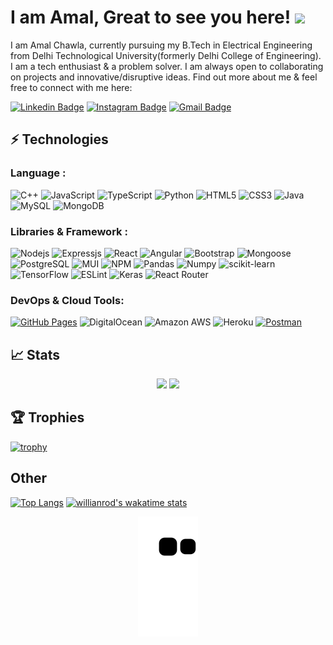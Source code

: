 # I am Amal, Great to see you here! <img src="https://raw.githubusercontent.com/aemmadi/aemmadi/master/wave.gif" width="30px">

I am Amal Chawla, currently pursuing my B.Tech in Electrical Engineering from Delhi Technological University(formerly Delhi College of Engineering). I am a tech enthusiast & a problem solver. I am always open to collaborating on projects and innovative/disruptive ideas. Find out more about me & feel free to connect with me here:

[![Linkedin Badge](https://img.shields.io/badge/-amalchawla-blue?style=flat-square&logo=Linkedin&logoColor=white&link=https://www.linkedin.com/in/amalchawla/)](https://www.linkedin.com/in/amalchawla/)
[![Instagram Badge](https://img.shields.io/badge/-amalchawla-purple?style=flat-square&logo=instagram&logoColor=white&link=https://instagram.com/amalchawla/)](https://www.instagram.com/_amal_chawla/)
[![Gmail Badge](https://img.shields.io/badge/-chawla.amal.170401@gmail.com-c14438?style=flat-square&logo=Gmail&logoColor=white&link=mailto:chawla.amal.170401@gmail.com)](mailto:chawla.amal.170401@gmail.com)



## ⚡ Technologies

### Language :

![C++](https://img.shields.io/badge/-C++-00599C?style=flat-square&logo=c)
![JavaScript](https://img.shields.io/badge/-JavaScript-black?style=flat-square&logo=javascript)
![TypeScript](https://img.shields.io/badge/-TypeScript-black?style=flat-square&logo=typescript)
![Python](https://img.shields.io/badge/-Python-black?style=flat-square&logo=Python)
![HTML5](https://img.shields.io/badge/-HTML5-E34F26?style=flat-square&logo=html5&logoColor=white)
![CSS3](https://img.shields.io/badge/-CSS3-1572B6?style=flat-square&logo=css3)
![Java](https://img.shields.io/badge/-Java-E34A86?style=flat-square&logo=java)
![MySQL](https://img.shields.io/badge/-MySQL-black?style=flat-square&logo=mysql)
![MongoDB](https://img.shields.io/badge/-MongoDB-black?style=flat-square&logo=mongodb)



### Libraries & Framework :

![Nodejs](https://img.shields.io/badge/-Nodejs-black?style=flat-square&logo=Node.js)
![Expressjs](https://img.shields.io/badge/Express.js-000000?style=flat-square&logo=express&logoColor=white)
![React](https://img.shields.io/badge/-React-black?style=flat-square&logo=react)
![Angular](https://img.shields.io/badge/-Angular-red?style=flat-square&logo=angular)
![Bootstrap](https://img.shields.io/badge/-Bootstrap-563D7C?style=flat-square&logo=bootstrap)
![Mongoose](https://img.shields.io/badge/-Mongoose-c14438?style=flat-square&logo=Mongoose)
![PostgreSQL](https://img.shields.io/badge/-PostgreSQL-1572B6?style=flat-square&logo=postgresql)
![MUI](https://img.shields.io/badge/MUI-%230081CB.svg?style=flat-square&logo=material-ui&logoColor=white) 
![NPM](https://img.shields.io/badge/NPM-%23000000.svg?style=flat-square&logo=npm&logoColor=white)
![Pandas](https://img.shields.io/badge/-pandas-336791?style=flat-square&logo=pandas)
![Numpy](https://img.shields.io/badge/-numpy-1572B6?style=flat-square&logo=numpy)
![scikit-learn](https://img.shields.io/badge/scikit--learn-%23F7931E.svg?style=flat-square&logo=scikit-learn&logoColor=white) 
![TensorFlow](https://img.shields.io/badge/TensorFlow-%23FF6F00.svg?style=flat-square&logo=TensorFlow&logoColor=white) 
![ESLint](https://img.shields.io/badge/ESLint-4B3263?style=flat-square&logo=eslint&logoColor=white)
![Keras](https://img.shields.io/badge/Keras-%23D00000.svg?style=flat-square&logo=Keras&logoColor=white)
![React Router](https://img.shields.io/badge/React_Router-CA4245?style=flat-square&logo=react-router&logoColor=white)



### DevOps & Cloud Tools:

<a href="#"><img alt="GitHub Pages" src="https://img.shields.io/badge/GitHub%20Pages-%23327FC7.svg?logo=github&logoColor=white"></a>
![DigitalOcean](https://img.shields.io/badge/-Digital%20Ocean-darkblue?style=flat-square&logo=digitalocean)
![Amazon AWS](https://img.shields.io/badge/Amazon%20AWS-232F3E?style=flat-square&logo=amazon-aws)
![Heroku](https://img.shields.io/badge/-Heroku-430098?style=flat-square&logo=heroku)
<a href="#"><img alt="Postman" src="https://img.shields.io/badge/Postman-FF6C37?logo=postman&logoColor=white"></a>

## 📈 Stats
<p align="center">
	
  <img width="48%" src="https://github-readme-stats-sigma-five.vercel.app/api?username=chawlaamal170401&show_icons=true&count_private=true&theme=tokyonight" />
  <img width="48%" src="https://streak-stats.demolab.com?user=chawlaamal170401&theme=radical" />
</p>

## 🏆 Trophies
[![trophy](https://github-profile-trophy.vercel.app/?username=chawlaamal170401)](https://github.com/chawlaamal170401/github-profile-trophy)

## Other
[![Top Langs](https://github-readme-stats.vercel.app/api/top-langs/?username=chawlaamal170401&layout=compact&hide_progress=true&theme=radical)](https://github.com/anuraghazra/github-readme-stats)
[![willianrod's wakatime stats](https://github-readme-stats.vercel.app/api/wakatime?username=amalchawla&theme=radical)](https://github.com/chawlaamal170401/github-readme-stats)

<p align="center">
  <img src="https://github.com/chawlaamal170401/chawlaamal170401/raw/output/github-contribution-grid-snake.svg" alt="snake"></center>
</p>
